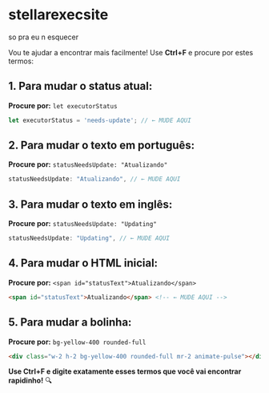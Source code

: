 # stellarexecsite

so pra eu n esquecer

Vou te ajudar a encontrar mais facilmente! Use **Ctrl+F** e procure por estes termos:

## **1. Para mudar o status atual:**

**Procure por:** `let executorStatus`

```javascript
let executorStatus = 'needs-update'; // ← MUDE AQUI
```

## **2. Para mudar o texto em português:**

**Procure por:** `statusNeedsUpdate: "Atualizando"`

```javascript
statusNeedsUpdate: "Atualizando", // ← MUDE AQUI
```

## **3. Para mudar o texto em inglês:**

**Procure por:** `statusNeedsUpdate: "Updating"`

```javascript
statusNeedsUpdate: "Updating", // ← MUDE AQUI
```

## **4. Para mudar o HTML inicial:**

**Procure por:** `<span id="statusText">Atualizando</span>`

```html
<span id="statusText">Atualizando</span> <!-- ← MUDE AQUI -->
```

## **5. Para mudar a bolinha:**

**Procure por:** `bg-yellow-400 rounded-full`

```html
<div class="w-2 h-2 bg-yellow-400 rounded-full mr-2 animate-pulse"></div>
```

**Use Ctrl+F e digite exatamente esses termos que você vai encontrar rapidinho!** 🔍
